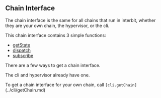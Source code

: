 ## Chain Interface

The chain interface is the same for all chains that run in interbit,
whether they are your own chain, the hypervisor, or the cli.

This chain interface contains 3 simple functions:
- [getState](getState.md)
- [dispatch](dispatch.adoc)
- [subscribe](subscribe.md)

There are a few ways to get a chain interface.

The cli and hypervisor already have one.

To get a chain interface for your own chain, call
`[cli.getChain]`(../cli/getChain.md)
